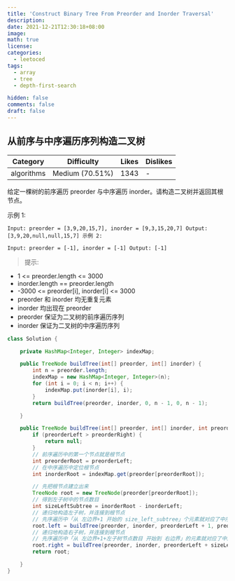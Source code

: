 ```yaml
---
title: 'Construct Binary Tree From Preorder and Inorder Traversal'
description:
date: 2021-12-21T12:30:18+08:00
image:
math: true
license:
categories:
  - leetoced
tags:
  - array
  - tree
  - depth-first-search

hidden: false
comments: false
draft: false
---
```


## 从前序与中序遍历序列构造二叉树

| Category   | Difficulty      | Likes | Dislikes |
| ---------- | --------------- | ----- | -------- |
| algorithms | Medium (70.51%) | 1343  | -        |

给定一棵树的前序遍历 preorder 与中序遍历 inorder。请构造二叉树并返回其根节点。

示例 1:

```
Input: preorder = [3,9,20,15,7], inorder = [9,3,15,20,7] Output: [3,9,20,null,null,15,7] 示例 2:

Input: preorder = [-1], inorder = [-1] Output: [-1]
```

> 提示:

- 1 <= preorder.length <= 3000
- inorder.length == preorder.length
- -3000 <= preorder[i], inorder[i] <= 3000
- preorder 和 inorder 均无重复元素
- inorder 均出现在 preorder
- preorder 保证为二叉树的前序遍历序列
- inorder 保证为二叉树的中序遍历序列

```java
class Solution {

    private HashMap<Integer, Integer> indexMap;

    public TreeNode buildTree(int[] preorder, int[] inorder) {
        int n = preorder.length;
        indexMap = new HashMap<Integer, Integer>(n);
        for (int i = 0; i < n; i++) {
            indexMap.put(inorder[i], i);
        }
        return buildTree(preorder, inorder, 0, n - 1, 0, n - 1);

    }

    public TreeNode buildTree(int[] preorder, int[] inorder, int preorderLeft, int preorderRight, int inorderLeft, int inorderRight) {
        if (preorderLeft > preorderRight) {
            return null;
        }
        // 前序遍历中的第一个节点就是根节点
        int preorderRoot = preorderLeft;
        // 在中序遍历中定位根节点
        int inorderRoot = indexMap.get(preorder[preorderRoot]);

        // 先把根节点建立出来
        TreeNode root = new TreeNode(preorder[preorderRoot]);
        // 得到左子树中的节点数目
        int sizeLeftSubtree = inorderRoot - inorderLeft;
        // 递归地构造左子树，并连接到根节点
        // 先序遍历中「从 左边界+1 开始的 size_left_subtree」个元素就对应了中序遍历中「从 左边界 开始到 根节点定位-1」的元素
        root.left = buildTree(preorder, inorder, preorderLeft + 1, preorderLeft + sizeLeftSubtree, inorderLeft, inorderRoot - 1);
        // 递归地构造右子树，并连接到根节点
        // 先序遍历中「从 左边界+1+左子树节点数目 开始到 右边界」的元素就对应了中序遍历中「从 根节点定位+1 到 右边界」的元素
        root.right = buildTree(preorder, inorder, preorderLeft + sizeLeftSubtree + 1, preorderRight, inorderRoot + 1, inorderRight);
        return root;

    }
}
```
